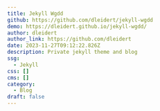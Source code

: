 ```yaml
---
title: Jekyll Wgdd
github: https://github.com/dleidert/jekyll-wgdd
demo: https://dleidert.github.io/jekyll-wgdd/
author: dleidert
author_link: https://github.com/dleidert
date: 2023-11-27T09:12:22.826Z
description: Private jekyll theme and blog
ssg:
  - Jekyll
css: []
cms: []
category:
  - Blog
draft: false
---
```

